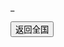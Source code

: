 _

<!DOCTYPE html>
<html>
<head>
<meta charset="UTF-8">
<meta http-equiv="X-UA-Compatible" content="IE=EDGE">
<title>咖喱橙</title> 
<style>
#china-map {
  width: 1000px;
  height: 1000px;
  margin: auto;
}
#box{
	display:none;
	background-color: goldenrod;
	width: 180px;
	height: 30px;
}
#box-title{
	display:block;
}
</style>

<script type="text/javascript" src="js/jquery.min.js"></script>
<script type="text/javascript" src="js/echarts.min.js"></script>
<script type="text/javascript" src="js/map/china.js"></script>

</head>
<body>
<div style="text-align:center;clear:both;">
<script src="/gg_bd_ad_720x90.js" type="text/javascript"></script>
<script src="/follow.js" type="text/javascript"></script>
</div>
<button id="back">返回全国</button>
<div id="china-map"></div>

<script>
	var myChart = echarts.init(document.getElementById('china-map'));
    var oBack = document.getElementById("back");

    var provinces = ['shanghai', 'hebei', 'shanxi', 'neimenggu', 'liaoning', 'jilin', 'heilongjiang', 'jiangsu', 'zhejiang', 'anhui', 'fujian', 'jiangxi', 'shandong', 'henan', 'hubei', 'hunan', 'guangdong', 'guangxi', 'hainan', 'sichuan', 'guizhou', 'yunnan', 'xizang', 'shanxi1', 'gansu', 'qinghai', 'ningxia', 'xinjiang', 'beijing', 'tianjin', 'chongqing', 'xianggang', 'aomen'];

    var provincesText = ['上海', '河北', '山西', '内蒙古', '辽宁', '吉林', '黑龙江', '江苏', '浙江', '安徽', '福建', '江西', '山东', '河南', '湖北', '湖南', '广东', '广西', '海南', '四川', '贵州', '云南', '西藏', '陕西', '甘肃', '青海', '宁夏', '新疆', '北京', '天津', '重庆', '香港', '澳门'];

    var seriesData = [{
      name: '北京',
      value: 100
    }, {
      name: '天津',
      value: 0
    }, {
      name: '上海',
      value: 60
    }, {
      name: '重庆',
      value: 0
    }, {
      name: '河北',
      value: 60
    }, {
      name: '河南',
      value: 60
    }, {
      name: '云南',
      value: 0
    }, {
      name: '辽宁',
      value: 0
    }, {
      name: '黑龙江',
      value: 0
    }, {
      name: '湖南',
      value: 60
    }, {
      name: '安徽',
      value: 0
    }, {
      name: '山东',
      value: 60
    }, {
      name: '新疆',
      value: 0
    }, {
      name: '江苏',
      value: 0
    }, {
      name: '浙江',
      value: 0
    }, {
      name: '江西',
      value: 0
    }, {
      name: '湖北',
      value: 60
    }, {
      name: '广西',
      value: 60
    }, {
      name: '甘肃',
      value: 0
    }, {
      name: '山西',
      value: 60
    }, {
      name: '内蒙古',
      value: 0
    }, {
      name: '陕西',
      value: 0
    }, {
      name: '吉林',
      value: 0
    }, {
      name: '福建',
      value: 0
    }, {
      name: '贵州',
      value: 0
    }, {
      name: '广东',
      value: 597
    }, {
      name: '青海',
      value: 0
    }, {
      name: '西藏',
      value: 0
    }, {
      name: '四川',
      value: 60
    }, {
      name: '宁夏',
      value: 0
    }, {
      name: '海南',
      value: 60
    }, {
      name: '台湾',
      value: 0
    }, {
      name: '香港',
      value: 0
    }, {
      name: '澳门',
      value: 0
    }];

    oBack.onclick = function () {
      initEcharts("china", "中国");
    };

    initEcharts("china", "中国");

    // 初始化echarts
    function initEcharts(pName, Chinese_) {
      var tmpSeriesData = pName === "china" ? seriesData : [];

      var option = {
        title: {
          text: Chinese_ || pName,
          left: 'center'
        },
          tooltip: {
              trigger: 'item',
              formatter: '{b}<br/>{c} (p / km2)'
          },
        series: [
          {
            name: Chinese_ || pName,
            type: 'map',
            mapType: pName,
            roam: false,//是否开启鼠标缩放和平移漫游
            data: tmpSeriesData,
            top: "3%",//组件距离容器的距离
              zoom:1.1,
              selectedMode : 'single',

              label: {
                  normal: {
                      show: true,//显示省份标签
                      textStyle:{color:"#fbfdfe"}//省份标签字体颜色
                  },
                  emphasis: {//对应的鼠标悬浮效果
                      show: true,
                      textStyle:{color:"#323232"}
                  }
              },
              itemStyle: {
                  normal: {
                      borderWidth: .5,//区域边框宽度
                      borderColor: '#0550c3',//区域边框颜色
                      areaColor:"#4ea397",//区域颜色

                  },

                  emphasis: {
                      borderWidth: .5,
                      borderColor: '#4b0082',
                      areaColor:"#ece39e",
                  }
              },
          }
        ]

           };

      myChart.setOption(option);

      myChart.off("click");

      if (pName === "china") { // 全国时，添加click 进入省级
        myChart.on('click', function (param) {
          console.log(param.name);
          // 遍历取到provincesText 中的下标  去拿到对应的省js
          for (var i = 0; i < provincesText.length; i++) {
            if (param.name === provincesText[i]) {
              //显示对应省份的方法
              showProvince(provinces[i], provincesText[i]);
              break;
            }
          }
            if (param.componentType === 'series') {
                var provinceName =param.name;
                $('#box').css('display','block');
                $("#box-title").html(provinceName);

            }
        });
      } else { // 省份，添加双击 回退到全国
        myChart.on("dblclick", function () {
          initEcharts("china", "中国");
        });
      }
    }

    // 展示对应的省
    function showProvince(pName, Chinese_) {
      //这写省份的js都是通过在线构建工具生成的，保存在本地，需要时加载使用即可，最好不要一开始全部直接引入。
      loadBdScript('$' + pName + 'JS', './js/map/province/' + pName + '.js', function () {
        initEcharts(Chinese_);
      });
    }

    // 加载对应的JS
    function loadBdScript(scriptId, url, callback) {
      var script = document.createElement("script");
      script.type = "text/javascript";
      if (script.readyState) {  //IE
        script.onreadystatechange = function () {
          if (script.readyState === "loaded" || script.readyState === "complete") {
            script.onreadystatechange = null;
            callback();
          }
        };
      } else {  // Others
        script.onload = function () {
          callback();
        };
      }
      script.src = url;
      script.id = scriptId;
      document.getElementsByTagName("head")[0].appendChild(script);
    };
</script>

</body>
</html>
